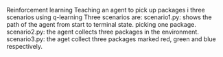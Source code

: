 Reinforcement learning 
Teaching an agent to pick up packages i three scenarios using q-learning 
Three scenarios are:
    scenario1.py: shows the path of the agent from start to terminal state. picking one package.
    scenario2.py: the agent collects three packages in the environment.
    scenario3.py: the aget collect three packages marked red, green and blue respectively.
